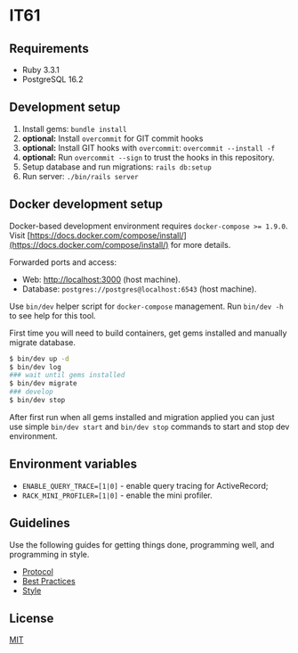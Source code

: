 # IT61

## Requirements

- Ruby 3.3.1
- PostgreSQL 16.2

## Development setup

1. Install gems: `bundle install`
2. **optional:** Install `overcommit` for GIT commit hooks
3. **optional:** Install GIT hooks with `overcommit`: `overcommit --install -f`
4. **optional:** Run `overcommit --sign` to trust the hooks in this repository.
5. Setup database and run migrations: `rails db:setup`
6. Run server: `./bin/rails server`

## Docker development setup

Docker-based development environment requires `docker-compose >= 1.9.0`.
Visit [https://docs.docker.com/compose/install/](https://docs.docker.com/compose/install/) for more details.

Forwarded ports and access:

* Web: [http://localhost:3000](http://localhost:3000) (host machine).
* Database: `postgres://postgres@localhost:6543` (host machine).

Use `bin/dev` helper script for `docker-compose` management. Run `bin/dev -h` to see help for this tool.

First time you will need to build containers, get gems installed and manually migrate database.

```bash
$ bin/dev up -d
$ bin/dev log
### wait until gems installed
$ bin/dev migrate
### develop
$ bin/dev stop
```

After first run when all gems installed and migration applied you can just use simple `bin/dev start`
and `bin/dev stop` commands to start and stop dev environment.

## Environment variables

* `ENABLE_QUERY_TRACE=[1|0]` - enable query tracing for ActiveRecord;
* `RACK_MINI_PROFILER=[1|0]` - enable the mini profiler.

## Guidelines

Use the following guides for getting things done, programming well, and
programming in style.

* [Protocol](http://github.com/thoughtbot/guides/blob/master/protocol)
* [Best Practices](http://github.com/thoughtbot/guides/blob/master/best-practices)
* [Style](http://github.com/thoughtbot/guides/blob/master/style)

## License

[MIT](https://github.com/IT61/it61.info/blob/master/LICENSE)
